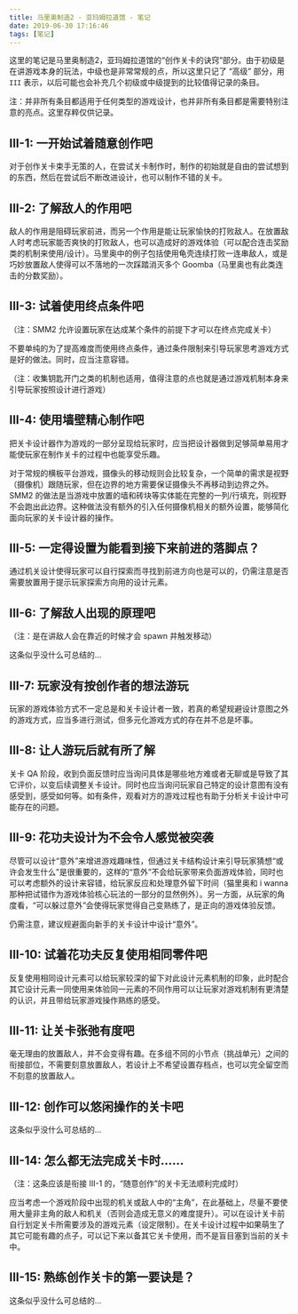 ```yaml
---
title: 马里奥制造2 - 亚玛姆拉道馆 - 笔记
date: 2019-06-30 17:16:46
tags: [笔记]
---
```


这里的笔记是马里奥制造2，亚玛姆拉道馆的“创作关卡的诀窍”部分。由于初级是在讲游戏本身的玩法，中级也是非常常规的点，所以这里只记了 “高级” 部分，用 `III` 表示，以后可能也会补充几个初级或中级提到的比较值得记录的条目。

注：并非所有条目都适用于任何类型的游戏设计，也并非所有条目都是需要特别注意的亮点。这里存粹仅供记录。

## III-1: 一开始试着随意创作吧

对于创作关卡束手无策的人，在尝试关卡制作时，制作的初始就是自由的尝试想到的东西，然后在尝试后不断改进设计，也可以制作不错的关卡。

## III-2: 了解敌人的作用吧

敌人的作用是阻碍玩家前进，而另一个作用是能让玩家愉快的打败敌人。在放置敌人时考虑玩家能否爽快的打败敌人，也可以造成好的游戏体验（可以配合连击奖励类的机制来使用/设计）。马里奥中的例子包括使用龟壳连续打败一连串敌人，或是巧妙放置敌人使得可以不落地的一次踩踏消灭多个 Goomba（马里奥也有此类连击的分数奖励）。

## III-3: 试着使用终点条件吧

（注：SMM2 允许设置玩家在达成某个条件的前提下才可以在终点完成关卡）

不要单纯的为了提高难度而使用终点条件，通过条件限制来引导玩家思考游戏方式是好的做法。同时，应当注意容错。

（注：收集钥匙开门之类的机制也适用，值得注意的点也就是通过游戏机制本身来引导玩家按照设计进行游戏）

## III-4: 使用墙壁精心制作吧

把关卡设计器作为游戏的一部分呈现给玩家时，应当把设计器做到足够简单易用才能使玩家在制作关卡的过程中也能享受乐趣。

对于常规的横板平台游戏，摄像头的移动规则会比较复杂，一个简单的需求是视野（摄像机）跟随玩家，但在边界的地方需要保证摄像头不再移动到边界之外。SMM2 的做法是当游戏中放置的墙和砖块等实体能在完整的一列/行填充，则视野不会跑出此边界。这种做法没有额外的引入任何摄像机相关的额外设置，能够简化面向玩家的关卡设计器的操作。

## III-5: 一定得设置为能看到接下来前进的落脚点？

通过机关设计使得玩家可以自行探索而寻找到前进方向也是可以的，仍需注意是否需要放置用于提示玩家探索方向用的设计元素。

## III-6: 了解敌人出现的原理吧

（注：是在讲敌人会在靠近的时候才会 spawn 并触发移动）

这条似乎没什么可总结的...

## III-7: 玩家没有按创作者的想法游玩

玩家的游戏体验方式不一定总是和关卡设计者一致，若真的希望规避设计意图之外的游戏方式，应当多进行测试，但多元化游戏方式的存在并不总是坏事。

## III-8: 让人游玩后就有所了解

关卡 QA 阶段，收到负面反馈时应当询问具体是哪些地方难或者无聊或是导致了其它评价，以变后续调整关卡设计。同时也应当询问玩家自己特定的设计意图有没有感受到，感受如何等。如有条件，观看对方的游戏过程也有助于分析关卡设计中可能存在的问题。

## III-9: 花功夫设计为不会令人感觉被突袭

尽管可以设计“意外”来增进游戏趣味性，但通过关卡结构设计来引导玩家猜想“或许会发生什么”是很重要的，这样的“意外”不会给玩家带来负面游戏体验，同时也可以考虑额外的设计来容错，给玩家反应和处理意外留下时间（猫里奥和 i wanna 那种把试错作为游戏体验核心玩法的一部分的显然例外）。另一方面，从玩家的角度看，“可以躲过意外”会使得玩家觉得自己变熟练了，是正向的游戏体验反馈。

仍需注意，建议规避面向新手的关卡设计中设计“意外”。

## III-10: 试着花功夫反复使用相同零件吧

反复使用相同设计元素可以给玩家较深的留下对此设计元素机制的印象，此时配合其它设计元素一同使用来体验同一元素的不同作用可以让玩家对游戏机制有更清楚的认识，并且带给玩家游戏操作熟练的感受。

## III-11: 让关卡张弛有度吧

毫无理由的放置敌人，并不会变得有趣。在多组不同的小节点（挑战单元）之间的衔接部位，不需要刻意放置敌人，若设计上不希望设置存档点，也可以完全留空而不刻意的放置敌人。

## III-12: 创作可以悠闲操作的关卡吧

这条似乎没什么可总结的...

## III-14: 怎么都无法完成关卡时......

（注：这条应该是衔接 III-1 的，“随意创作”的关卡无法顺利完成时）

应当考虑一个游戏阶段中出现的机关或敌人中的“主角”，在此基础上，尽量不要使用大量非主角的敌人和机关（否则会造成无意义的难度提升）。可以在设计关卡前自行划定关卡所需要涉及的游戏元素（设定限制）。在关卡设计过程中如果萌生了其它可能有趣的点子，可以记下来以备其它关卡使用，而不是盲目塞到当前的关卡中。

## III-15: 熟练创作关卡的第一要诀是？

这条似乎没什么可总结的...
